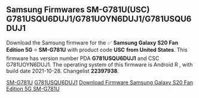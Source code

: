 <h2>Samsung Firmwares SM-G781U(USC) G781USQU6DUJ1/G781UOYN6DUJ1/G781USQU6DUJ1</h2>
Download the Samsung firmware for the ✅ <strong>Samsung Galaxy S20 Fan Edition 5G </strong> ⭐ <strong>SM-G781U</strong> with product code <strong>USC</strong> <strong> from United States</strong>. This firmware has version number PDA <strong>G781USQU6DUJ1</strong> and CSC G781UOYN6DUJ1. The operating system of this firmware is Android R , with build date 2021-10-28. Changelist <strong>22397938</strong>.


[SM-G781U](https://samfirm.shop/samsung/model/SM-G781U)
[G781USQU6DUJ1](https://samfirm.shop/samsung/pda/G781USQU6DUJ1)
[Download Firmware Samsung Galaxy S20 Fan Edition 5G SM-G781U](https://samfirm.shop/samsung/firmware/468992)
